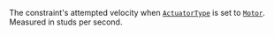 The constraint's attempted velocity when
[`ActuatorType`](https://create.roblox.com/docs/reference/engine/classes/SlidingBallConstraint#ActuatorType) is set to
[`Motor`](https://create.roblox.com/docs/reference/engine/enums/ActuatorType). Measured in studs per second.